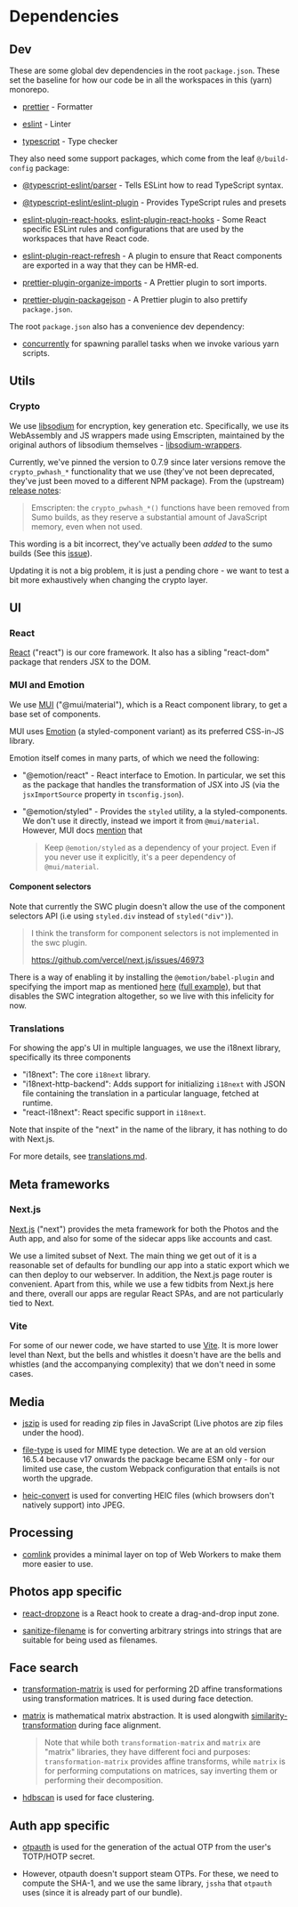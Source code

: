 # Dependencies

## Dev

These are some global dev dependencies in the root `package.json`. These set the
baseline for how our code be in all the workspaces in this (yarn) monorepo.

-   [prettier](https://prettier.io) - Formatter

-   [eslint](https://eslint.org) - Linter

-   [typescript](https://www.typescriptlang.org/) - Type checker

They also need some support packages, which come from the leaf `@/build-config`
package:

-   [@typescript-eslint/parser](https://typescript-eslint.io/packages/eslint-plugin/)
    \- Tells ESLint how to read TypeScript syntax.

-   [@typescript-eslint/eslint-plugin](https://typescript-eslint.io/packages/eslint-plugin/)
    \- Provides TypeScript rules and presets

-   [eslint-plugin-react-hooks](https://github.com/jsx-eslint/eslint-plugin-react),
    [eslint-plugin-react-hooks](https://reactjs.org/) \- Some React specific
    ESLint rules and configurations that are used by the workspaces that have
    React code.

-   [eslint-plugin-react-refresh](https://github.com/ArnaudBarre/eslint-plugin-react-refresh)
    \- A plugin to ensure that React components are exported in a way that they
    can be HMR-ed.

-   [prettier-plugin-organize-imports](https://github.com/simonhaenisch/prettier-plugin-organize-imports)
    \- A Prettier plugin to sort imports.

-   [prettier-plugin-packagejson](https://github.com/matzkoh/prettier-plugin-packagejson)
    \- A Prettier plugin to also prettify `package.json`.

The root `package.json` also has a convenience dev dependency:

-   [concurrently](https://github.com/open-cli-tools/concurrently) for spawning
    parallel tasks when we invoke various yarn scripts.

## Utils

### Crypto

We use [libsodium](https://libsodium.gitbook.io/doc/) for encryption, key
generation etc. Specifically, we use its WebAssembly and JS wrappers made using
Emscripten, maintained by the original authors of libsodium themselves -
[libsodium-wrappers](https://github.com/jedisct1/libsodium.js).

Currently, we've pinned the version to 0.7.9 since later versions remove the
`crypto_pwhash_*` functionality that we use (they've not been deprecated,
they've just been moved to a different NPM package). From the (upstream)
[release notes](https://github.com/jedisct1/libsodium/releases/tag/1.0.19-RELEASE):

> Emscripten: the `crypto_pwhash_*()` functions have been removed from Sumo
> builds, as they reserve a substantial amount of JavaScript memory, even when
> not used.

This wording is a bit incorrect, they've actually been _added_ to the sumo
builds (See this [issue](https://github.com/jedisct1/libsodium.js/issues/326)).

Updating it is not a big problem, it is just a pending chore - we want to test a
bit more exhaustively when changing the crypto layer.

## UI

### React

[React](https://react.dev) ("react") is our core framework. It also has a
sibling "react-dom" package that renders JSX to the DOM.

### MUI and Emotion

We use [MUI](https://mui.com) ("@mui/material"), which is a React component
library, to get a base set of components.

MUI uses [Emotion](https://emotion.sh/) (a styled-component variant) as its
preferred CSS-in-JS library.

Emotion itself comes in many parts, of which we need the following:

-   "@emotion/react" - React interface to Emotion. In particular, we set this as
    the package that handles the transformation of JSX into JS (via the
    `jsxImportSource` property in `tsconfig.json`).

-   "@emotion/styled" - Provides the `styled` utility, a la styled-components.
    We don't use it directly, instead we import it from `@mui/material`.
    However, MUI docs
    [mention](https://mui.com/material-ui/integrations/interoperability/#styled-components)
    that

    > Keep `@emotion/styled` as a dependency of your project. Even if you never
    > use it explicitly, it's a peer dependency of `@mui/material`.

#### Component selectors

Note that currently the SWC plugin doesn't allow the use of the component
selectors API (i.e using `styled.div` instead of `styled("div")`).

> I think the transform for component selectors is not implemented in the swc
> plugin.
>
> https://github.com/vercel/next.js/issues/46973

There is a way of enabling it by installing the `@emotion/babel-plugin` and
specifying the import map as mentioned
[here](https://mui.com/system/styled/#how-to-use-components-selector-api)
([full example](https://github.com/mui/material-ui/issues/27380#issuecomment-928973157)),
but that disables the SWC integration altogether, so we live with this
infelicity for now.

### Translations

For showing the app's UI in multiple languages, we use the i18next library,
specifically its three components

-   "i18next": The core `i18next` library.
-   "i18next-http-backend": Adds support for initializing `i18next` with JSON
    file containing the translation in a particular language, fetched at
    runtime.
-   "react-i18next": React specific support in `i18next`.

Note that inspite of the "next" in the name of the library, it has nothing to do
with Next.js.

For more details, see [translations.md](translations.md).

## Meta frameworks

### Next.js

[Next.js](https://nextjs.org) ("next") provides the meta framework for both the
Photos and the Auth app, and also for some of the sidecar apps like accounts and
cast.

We use a limited subset of Next. The main thing we get out of it is a reasonable
set of defaults for bundling our app into a static export which we can then
deploy to our webserver. In addition, the Next.js page router is convenient.
Apart from this, while we use a few tidbits from Next.js here and there, overall
our apps are regular React SPAs, and are not particularly tied to Next.

### Vite

For some of our newer code, we have started to use [Vite](https://vitejs.dev).
It is more lower level than Next, but the bells and whistles it doesn't have are
the bells and whistles (and the accompanying complexity) that we don't need in
some cases.

## Media

-   [jszip](https://github.com/Stuk/jszip) is used for reading zip files in
    JavaScript (Live photos are zip files under the hood).

-   [file-type](https://github.com/sindresorhus/file-type) is used for MIME type
    detection. We are at an old version 16.5.4 because v17 onwards the package
    became ESM only - for our limited use case, the custom Webpack configuration
    that entails is not worth the upgrade.

-   [heic-convert](https://github.com/catdad-experiments/heic-convert) is used
    for converting HEIC files (which browsers don't natively support) into JPEG.

## Processing

-   [comlink](https://github.com/GoogleChromeLabs/comlink) provides a minimal
    layer on top of Web Workers to make them more easier to use.

## Photos app specific

-   [react-dropzone](https://github.com/react-dropzone/react-dropzone/) is a
    React hook to create a drag-and-drop input zone.

-   [sanitize-filename](https://github.com/parshap/node-sanitize-filename) is
    for converting arbitrary strings into strings that are suitable for being
    used as filenames.

## Face search

-   [transformation-matrix](https://github.com/chrvadala/transformation-matrix)
    is used for performing 2D affine transformations using transformation
    matrices. It is used during face detection.

-   [matrix](https://github.com/mljs/matrix) is mathematical matrix abstraction.
    It is used alongwith
    [similarity-transformation](https://github.com/shaileshpandit/similarity-transformation-js)
    during face alignment.

    > Note that while both `transformation-matrix` and `matrix` are "matrix"
    > libraries, they have different foci and purposes: `transformation-matrix`
    > provides affine transforms, while `matrix` is for performing computations
    > on matrices, say inverting them or performing their decomposition.

-   [hdbscan](https://github.com/shaileshpandit/hdbscan-js) is used for face
    clustering.

## Auth app specific

-   [otpauth](https://github.com/hectorm/otpauth) is used for the generation of
    the actual OTP from the user's TOTP/HOTP secret.

-   However, otpauth doesn't support steam OTPs. For these, we need to compute
    the SHA-1, and we use the same library, `jssha` that `otpauth` uses (since
    it is already part of our bundle).
